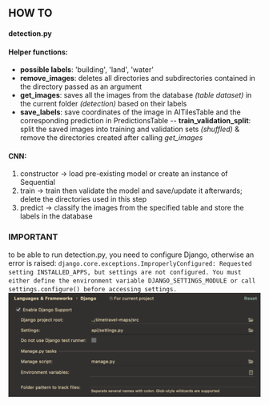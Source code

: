 ## HOW TO

#### detection.py

#### Helper functions:
- **possible labels**: 'building', 'land', 'water'
- **remove_images**: deletes all directories and subdirectories contained in the directory passed as an argument
- **get_images**: saves all the images from the database _(table dataset)_ in the current folder _(detection)_ based on their labels
- **save_labels**: save coordinates of the image in AITilesTable and the corresponding prediction in PredictionsTable
-- **train_validation_split**: split the saved images into training and validation sets _(shuffled)_ & remove the directories created after calling *get_images*
#### CNN:
1. constructor -> load pre-existing model or create an instance of Sequential
2. train -> train then validate the model and save/update it afterwards; delete the directories used in this step
3. predict -> classify the images from the specified table and store the labels in the database

### IMPORTANT

to be able to run detection.py, you need to configure Django, otherwise an error is raised:
`django.core.exceptions.ImproperlyConfigured: Requested setting INSTALLED_APPS, but settings are not configured. You must either define the environment variable DJANGO_SETTINGS_MODULE or call settings.configure() before accessing settings.`
![](./django_settings.png)